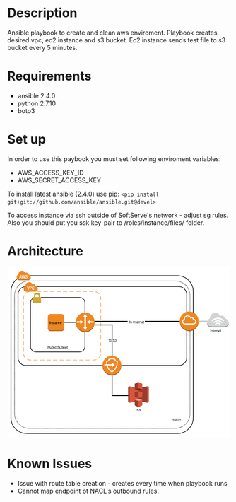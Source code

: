 # Description #
Ansible playbook to create and clean aws enviroment.
Playbook creates desired vpc, ec2 instance and s3 bucket.
Ec2 instance sends test file to s3 bucket every 5 minutes.

# Requirements #
 - ansible 2.4.0
 - python 2.7.10
 - boto3

# Set up #
In order to use this paybook you must set following enviroment variables:
 - AWS_ACCESS_KEY_ID
 - AWS_SECRET_ACCESS_KEY

To install latest ansible (2.4.0) use pip:
 `<pip install git+git://github.com/ansible/ansible.git@devel>`

To access instance via ssh outside of SoftServe's network - adjust sg rules.
Also you should put you ssk key-pair to /roles/instance/files/ folder.

# Architecture #
![Architecture](/images/architecture.png)

# Known Issues #
- Issue with route table creation - creates every time when playbook runs
- Cannot map endpoint ot NACL's outbound rules.
